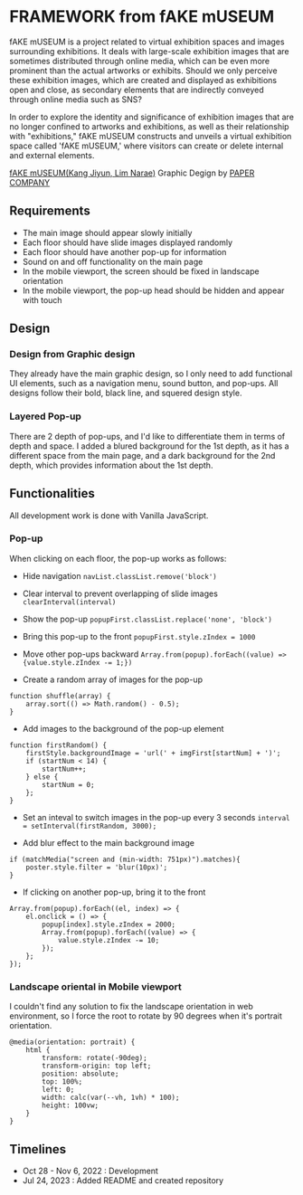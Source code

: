 # FRAMEWORK from fAKE mUSEUM

fAKE mUSEUM is a project related to virtual exhibition spaces and images surrounding exhibitions. It deals with large-scale exhibition images that are sometimes distributed through online media, which can be even more prominent than the actual artworks or exhibits. Should we only perceive these exhibition images, which are created and displayed as exhibitions open and close, as secondary elements that are indirectly conveyed through online media such as SNS?

In order to explore the identity and significance of exhibition images that are no longer confined to artworks and exhibitions, as well as their relationship with "exhibitions," fAKE mUSEUM constructs and unveils a virtual exhibition space called 'fAKE mUSEUM,' where visitors can create or delete internal and external elements.

[fAKE mUSEUM(Kang Jiyun, Lim Narae)](http://www.fakemuseum.kr/)
Graphic Degign by [PAPER COMPANY](www.behance.net/papercompany)


## Requirements

- The main image should appear slowly initially
- Each floor should have slide images displayed randomly
- Each floor should have another pop-up for information
- Sound on and off functionality on the main page
- In the mobile viewport, the screen should be fixed in landscape orientation
- In the mobile viewport, the pop-up head should be hidden and appear with touch


## Design

### Design from Graphic design
They already have the main graphic design, so I only need to add functional UI elements, such as a navigation menu, sound button, and pop-ups. All designs follow their bold, black line, and squered design style.

### Layered Pop-up
There are 2 depth of pop-ups, and I'd like to differentiate them in terms of depth and space. I added a blured background for the 1st depth, as it has a different space from the main page, and a dark background for the 2nd depth, which provides information about the 1st depth. 


## Functionalities
All development work is done with Vanilla JavaScript.

### Pop-up
When clicking on each floor, the pop-up works as follows:

- Hide navigation
`navList.classList.remove('block')` 

- Clear interval to prevent overlapping of slide images
`clearInterval(interval)`

- Show the pop-up
`popupFirst.classList.replace('none', 'block')`

- Bring this pop-up to the front
`popupFirst.style.zIndex = 1000`

- Move other pop-ups backward
`Array.from(popup).forEach((value) => {value.style.zIndex -= 1;})`

- Create a random array of images for the pop-up
```
function shuffle(array) {
    array.sort(() => Math.random() - 0.5);
}
```

- Add images to the background of the pop-up element
```
function firstRandom() {
    firstStyle.backgroundImage = 'url(' + imgFirst[startNum] + ')';
    if (startNum < 14) {
        startNum++;
    } else {
        startNum = 0;
    };
}
```

- Set an inteval to switch images in the pop-up every 3 seconds
`interval = setInterval(firstRandom, 3000);`

- Add blur effect to the main background image
```
if (matchMedia("screen and (min-width: 751px)").matches){
    poster.style.filter = 'blur(10px)';
}
```

- If clicking on another pop-up, bring it to the front
```
Array.from(popup).forEach((el, index) => {
    el.onclick = () => {
        popup[index].style.zIndex = 2000;
        Array.from(popup).forEach((value) => {
            value.style.zIndex -= 10;
        });
    };
});
```

### Landscape oriental in Mobile viewport
I couldn't find any solution to fix the landscape orientation in web environment, so I force the root to rotate by 90 degrees when it's portrait orientation. 

```
@media(orientation: portrait) {
    html {
        transform: rotate(-90deg);
        transform-origin: top left;
        position: absolute;
        top: 100%;
        left: 0;
        width: calc(var(--vh, 1vh) * 100);
        height: 100vw;
    }
}
```


## Timelines

- Oct 28 - Nov 6, 2022 : Development
- Jul 24, 2023 : Added README and created repository